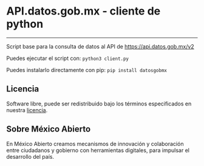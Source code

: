 # API.datos.gob.mx - cliente de python

---
Script base para la consulta de datos al API de https://api.datos.gob.mx/v2

Puedes ejecutar el script con: `python3 client.py`

Puedes instalarlo directamente con pip: `pip install datosgobmx`

## Licencia
Software libre, puede ser redistribuido bajo los términos especificados en nuestra [licencia](https://datos.gob.mx/libreusomx).

## Sobre México Abierto
En México Abierto creamos mecanismos de innovación y colaboración entre ciudadanos y gobierno con herramientas digitales, para	impulsar el desarrollo del país.
